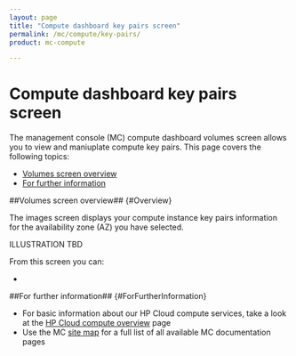 ```yaml
---
layout: page
title: "Compute dashboard key pairs screen"
permalink: /mc/compute/key-pairs/
product: mc-compute

---
```

# Compute dashboard key pairs screen

The management console (MC) compute dashboard volumes screen allows you to view and maniuplate compute key pairs.  This page covers the following topics:

* [Volumes screen overview](#Overview)
* [For further information](#ForFurtherInformation)

##Volumes screen overview## {#Overview}

The images screen displays your compute instance key pairs information for the availability zone (AZ) you have selected.

ILLUSTRATION TBD

From this screen you can:

* []()

##For further information## {#ForFurtherInformation}

* For basic information about our HP Cloud compute services, take a look at the [HP Cloud compute overview](/compute/) page
* Use the MC [site map](/mc/sitemap) for a full list of all available MC documentation pages
